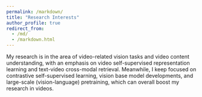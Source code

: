 ```yaml
---
permalink: /markdown/
title: "Research Interests"
author_profile: true
redirect_from: 
  - /md/
  - /markdown.html
---
```

<!-- Research Interests
====== -->
My research is in the area of video-related vision tasks and video content understanding, with an emphasis on video self-supervised representation learning and text-video cross-modal retrieval. Meanwhile, I keep focused on contrastive self-supervised learning, vision base model developments, and large-scale (vision-language) pretraining, which can overall boost my research in videos. 
